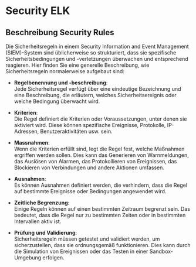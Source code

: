 # Security ELK 

## Beschreibung Security Rules

Die Sicherheitsregeln in einem Security Information and Event Management (SIEM)-System sind üblicherweise so strukturiert, dass sie spezifische Sicherheitsbedingungen und -verletzungen überwachen und entsprechend reagieren. Hier finden Sie eine generelle Beschreibung, wie Sicherheitsregeln normalerweise aufgebaut sind:

- **Regelbenennung und -beschreibung**:  
Jede Sicherheitsregel verfügt über eine eindeutige Bezeichnung und eine Beschreibung, die erläutern, welches Sicherheitsereignis oder welche Bedingung überwacht wird.  


- **Kriterien**:  
Die Regel definiert die Kriterien oder Voraussetzungen, unter denen sie aktiviert wird. Diese können spezifische Ereignisse, Protokolle, IP-Adressen, Benutzeraktivitäten usw. sein.


- **Massnahmen**:  
Wenn die Kriterien erfüllt sind, legt die Regel fest, welche Maßnahmen ergriffen werden sollen. Dies kann das Generieren von Warnmeldungen, das Auslösen von Alarmen, das Protokollieren von Ereignissen, das Blockieren von Verbindungen und andere Aktionen umfassen.


- **Ausnahmen**:  
Es können Ausnahmen definiert werden, die verhindern, dass die Regel auf bestimmte Ereignisse oder Bedingungen angewendet wird.


- **Zeitliche Begrenzung**:  
Einige Regeln können auf einen bestimmten Zeitraum begrenzt sein. Das bedeutet, dass die Regel nur zu bestimmten Zeiten oder in bestimmten Intervallen aktiv ist.


- **Prüfung und Validierung**:  
Sicherheitsregeln müssen getestet und validiert werden, um sicherzustellen, dass sie ordnungsgemäß funktionieren. Dies kann durch die Simulation von Ereignissen oder das Testen in einer Sandbox-Umgebung erfolgen.


